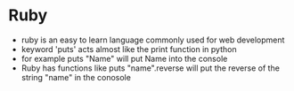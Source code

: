 # Ruby

- ruby is an easy to learn language commonly used for web development
- keyword 'puts' acts almost like the print function in python
- for example puts "Name" will put Name into the console
- Ruby has functions like puts "name".reverse will put the reverse of the string "name" in the conosole